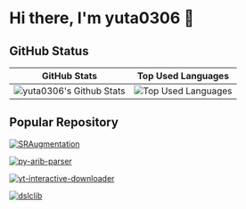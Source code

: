 # Hi there, I'm yuta0306 👋

## GitHub Status

<!-- status -->
| GitHub Stats | Top Used Languages |
| :-: | :-: |
| ![yuta0306's Github Stats](https://github-readme-stats-yuta-sasakis-projects.vercel.app//api?username=yuta0306&count_private=true&show_icons=true&theme=holi&include_all_commits=true) | ![Top Used Languages](https://github-readme-stats-yuta-sasakis-projects.vercel.app/api/top-langs/?username=yuta0306&theme=holi&layout=donut&langs_count=5&hide=jupyter%20notebook,c%23) |

## Popular Repository

[![SRAugmentation](https://github-readme-stats-yuta-sasakis-projects.vercel.app/api/pin/?username=yuta0306&repo=SRAugmentation&theme=holi)](https://github.com/yuta0306/SRAugmentation)

[![py-arib-parser](https://github-readme-stats-yuta-sasakis-projects.vercel.app/api/pin/?username=yuta0306&repo=py-arib-parser&theme=holi)](https://github.com/yuta0306/py-arib-parser)

[![yt-interactive-downloader](https://github-readme-stats-yuta-sasakis-projects.vercel.app/api/pin/?username=yuta0306&repo=yt-interactive-downloader&theme=holi)](https://github.com/yuta0306/yt-interactive-downloader)

[![dslclib](https://github-readme-stats-yuta-sasakis-projects.vercel.app/api/pin/?username=yuta0306&repo=dslclib&theme=holi)](https://github.com/yuta0306/dslclib)

<!--
**yuta0306/yuta0306** is a ✨ _special_ ✨ repository because its `README.md` (this file) appears on your GitHub profile.

Here are some ideas to get you started:

- 🔭 I’m currently working on ...
- 🌱 I’m currently learning ...
- 👯 I’m looking to collaborate on ...
- 🤔 I’m looking for help with ...
- 💬 Ask me about ...
- 📫 How to reach me: ...
- 😄 Pronouns: ...
- ⚡ Fun fact: ...
-->
